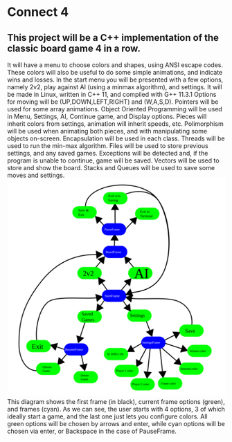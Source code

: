 # Connect 4
## This project will be a C++ implementation of the classic board game 4 in a row.
It will have a menu to choose colors and shapes, using ANSI escape codes. These colors will also be useful to do some simple animations, and indicate wins and losses.
In the start menu you will be presented with a few options, namely 2v2, play against AI (using a minmax algorithm), and settings.
It will be made in Linux, written in C++ 11, and compiled with G++ 11.3.1
Options for moving will be (UP,DOWN,LEFT,RIGHT) and (W,A,S,D).
Pointers will be used for some array animations.
Object Oriented Programming will be used in Menu, Settings, AI, Continue game, and Display options.
Pieces will inherit colors from settings, animation will inherit speeds, etc.
Polimorphism will be used when animating both pieces, and with manipulating some objects on-screen. 
Encapsulation will be used in each class.
Threads will be used to run the min-max algorithm.
Files will be used to store previous settings, and any saved games.
Exceptions will be detected and, if the program is unable to continue, game will be saved. Vectors will be used to store and show the board.
Stacks and Queues will be used to save some moves and settings.
<img src="./MindMap.svg">
This diagram shows the first frame (in black), current frame options (green), and frames (cyan). As we can see, the user starts with 4 options, 3 of which ideally start a game, and the last one just lets you configure colors.
All green options will be chosen by arrows and enter, while cyan options will be chosen via enter, or Backspace in the case of PauseFrame.
